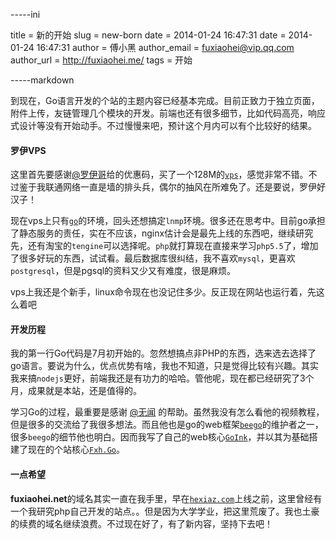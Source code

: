 -----ini

title = 新的开始
slug = new-born
date = 2014-01-24 16:47:31
date = 2014-01-24 16:47:31
author = 傅小黑
author_email = fuxiaohei@vip.qq.com
author_url = http://fuxiaohei.me/
tags = 开始

-----markdown

到现在，Go语言开发的个站的主题内容已经基本完成。目前正致力于独立页面，附件上传，友链管理几个模块的开发。前端也还有很多细节，比如代码高亮，响应式设计等没有开始动手。不过慢慢来吧，预计这个月内可以有个比较好的结果。<!--more-->

#### 罗伊VPS

这里首先要感谢[@罗伊哥](https://paulvps.com/)给的优惠码，买了一个128M的[`vps`](https://paulvps.com/)，感觉非常不错。不过鉴于我联通网络一直是墙的排头兵，偶尔的抽风在所难免了。还是要说，罗伊好汉子！

现在vps上只有[`go`](http://golang.org/)的环境，回头还想搞定`lnmp`环境。很多还在思考中。目前go承担了静态服务的责任，实在不应该，nginx估计会是最先上线的东西吧，继续研究先，还有淘宝的`tengine`可以选择呢。`php`就打算现在直接来学习`php5.5`了，增加了很多好玩的东西，试试看。最后数据库很纠结，我不喜欢`mysql`，更喜欢`postgresql`，但是pgsql的资料又少又有难度，很是麻烦。

vps上我还是个新手，linux命令现在也没记住多少。反正现在网站也运行着，先这么着吧

#### 开发历程

我的第一行Go代码是7月初开始的。忽然想搞点非PHP的东西，选来选去选择了go语言。要说为什么，优点优势有啥，我也不知道，只是觉得比较有兴趣。其实我来搞`nodejs`更好，前端我还是有功力的哈哈。管他呢，现在都已经研究了3个月，成果就是本站，还是值得的。

学习Go的过程，最重要是感谢 [@无闻](http://weibo.com/Obahua) 的帮助。虽然我没有怎么看他的视频教程，但是很多的交流给了我很多想法。而且他也是go的web框架[`beego`](http://beego.me/)的维护者之一，很多`beego`的细节他也明白。因而我写了自己的web核心[`GoInk`](https://github.com/fuxiaohei/GoInk)，并以其为基础搭建了现在的个站核心[`Fxh.Go`](https://github.com/fuxiaohei/GoBlog)。

#### 一点希望

**fuxiaohei.net**的域名其实一直在我手里，早在[`hexiaz.com`](http://hexiaz.com/)上线之前，这里曾经有一个我研究php自己开发的站点。。但是因为大学学业，把这里荒废了。我也土豪的续费的域名继续浪费。不过现在好了，有了新内容，坚持下去吧！
